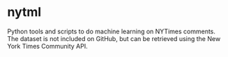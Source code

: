 nytml
=====

Python tools and scripts to do machine learning on NYTimes comments. The dataset is not included on GitHub, but can be retrieved using the New York Times Community API. 
